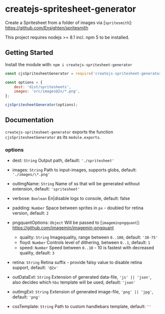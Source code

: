 # createjs-spritesheet-generator
Create a Spritesheet from a folder of images via [`spritesmith`]: https://github.com/Ensighten/spritesmith

This project requires nodejs >= 8.1 incl. npm 5 to be installed.

## Getting Started
Install the module with: `npm i createjs-spritesheet-generator`

```js
const cjsSpritesheetGenerator = require('createjs-spritesheet-generator');

const options = {
    dest: 'dist/spritesheets',
    images: 'src/images@2x/*.png',
};

cjsSpritesheetGenerator(options);
```

## Documentation
`createjs-spritesheet-generator` exports the function `cjsSpritesheetGenerator` as its `module.exports`.

### options

- dest: `String` Output path, default: `'./spritesheet'`
- images: `String` Path to input-images, supports globs, default: `'./images/\*.png'`
- outImgName: `String` Name of ss that will be generated without extension, default: `'spritesheet'`
- verbose: `Boolean` En|disable logs to console, default: false
- padding: `Number` Space between sprites in `px` - doubled for retina version, default: `2`
- pngquantOptions: `Object` Will be passed to [`imageminpngquant`]: https://github.com/imagemin/imagemin-pngquant
    - quality: `String` Imagequality, range between `0..100`, default: `'30-75'`
    - floyd: `Number` Controls level of dithering, between `0..1`, default: `1`
    - speed: `Number` Speed between `0..10` - 10 is fastest with decreased quality, default: `3`

- retina: `String` Retina suffix - provide falsy value to disable retina support, default: `'@2x'`
- outDataExt: `String` Extension of generated data-file, `'js' || 'json'`, also decides which `hbs` template will be used, default: `'json'`

- outImgExt: `String` Extension of generated image-file, `'png' || 'jpg'`, default: `'png'`
- cssTemplate: `String` Path to custom handlebars template, default: `''`

